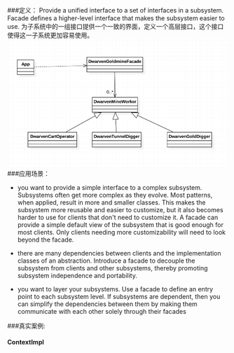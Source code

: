 ###定义：
Provide a unified interface to a set of interfaces in a subsystem. 
Facade defines a higher-level interface that makes the subsystem easier to use.
为子系统中的一组接口提供一个一致的界面，定义一个高层接口，这个接口使得这一子系统更加容易使用。
![](./uml.png)
###应用场景：


* you want to provide a simple interface to a complex subsystem. Subsystems often get more complex as they evolve. 
  Most patterns, when applied, result in more and smaller classes. This makes the subsystem more reusable and easier to customize, 
  but it also becomes harder to use for clients that don't need to customize it. 
  A facade can provide a simple default view of the subsystem that is good enough for most clients. 
  Only clients needing more customizability will need to look beyond the facade.
  
* there are many dependencies between clients and the implementation classes of an abstraction. 
  Introduce a facade to decouple the subsystem from clients and other subsystems, thereby promoting subsystem independence and portability.
  
* you want to layer your subsystems. Use a facade to define an entry point to each subsystem level. 
  If subsystems are dependent, then you can simplify the dependencies between them by making them communicate with each other 
  solely through their facades

###真实案例:
#### ContextImpl